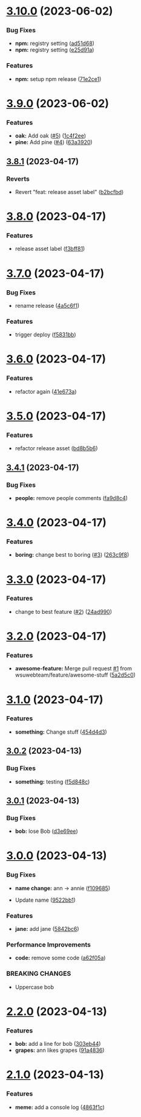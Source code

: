 # [3.10.0](https://github.com/wsuwebteam/wsuwp-plugin-workflow-test/compare/v3.9.0...v3.10.0) (2023-06-02)


### Bug Fixes

* **npm:** registry setting ([ad51d68](https://github.com/wsuwebteam/wsuwp-plugin-workflow-test/commit/ad51d6884d4401d8a91c302381dbd08851e692fb))
* **npm:** registry setting ([e25d91a](https://github.com/wsuwebteam/wsuwp-plugin-workflow-test/commit/e25d91ab8f226f4e8a6284863118f9e3591fafe0))


### Features

* **npm:** setup npm release ([71e2ce1](https://github.com/wsuwebteam/wsuwp-plugin-workflow-test/commit/71e2ce1e4859942e0c92c1d0cbc7ac13f949d9d2))

# [3.9.0](https://github.com/wsuwebteam/wsuwp-plugin-workflow-test/compare/v3.8.1...v3.9.0) (2023-06-02)


### Features

* **oak:** Add oak ([#5](https://github.com/wsuwebteam/wsuwp-plugin-workflow-test/issues/5)) ([1c4f2ee](https://github.com/wsuwebteam/wsuwp-plugin-workflow-test/commit/1c4f2ee09d58adf549bdb32d710568e54dabeae1))
* **pine:** Add pine ([#4](https://github.com/wsuwebteam/wsuwp-plugin-workflow-test/issues/4)) ([63a3920](https://github.com/wsuwebteam/wsuwp-plugin-workflow-test/commit/63a3920bbd75698b7fcc781cc733bf6e18db938e))

## [3.8.1](https://github.com/wsuwebteam/wsuwp-plugin-workflow-test/compare/v3.8.0...v3.8.1) (2023-04-17)


### Reverts

* Revert "feat: release asset label" ([b2bcfbd](https://github.com/wsuwebteam/wsuwp-plugin-workflow-test/commit/b2bcfbdc68f21c73a0c9ed56dbf537f5c2efa096))

# [3.8.0](https://github.com/wsuwebteam/wsuwp-plugin-workflow-test/compare/v3.7.0...v3.8.0) (2023-04-17)


### Features

* release asset label ([f3bff81](https://github.com/wsuwebteam/wsuwp-plugin-workflow-test/commit/f3bff81103fb762e93a9fa5bc78f43c5c2b20b24))

# [3.7.0](https://github.com/wsuwebteam/wsuwp-plugin-workflow-test/compare/v3.6.0...v3.7.0) (2023-04-17)


### Bug Fixes

* rename release ([4a5c6f1](https://github.com/wsuwebteam/wsuwp-plugin-workflow-test/commit/4a5c6f1c9eaaa1f19f25da691c9d18d3c37bfc37))


### Features

* trigger deploy ([f5831bb](https://github.com/wsuwebteam/wsuwp-plugin-workflow-test/commit/f5831bbaca85ea4ccf6aadcfb5e8f6997499e99f))

# [3.6.0](https://github.com/wsuwebteam/wsuwp-plugin-workflow-test/compare/v3.5.0...v3.6.0) (2023-04-17)


### Features

* refactor again ([41e673a](https://github.com/wsuwebteam/wsuwp-plugin-workflow-test/commit/41e673a69662f163f90ca48d825db202a7de7b00))

# [3.5.0](https://github.com/wsuwebteam/wsuwp-plugin-workflow-test/compare/v3.4.1...v3.5.0) (2023-04-17)


### Features

* refactor release asset ([bd8b5b6](https://github.com/wsuwebteam/wsuwp-plugin-workflow-test/commit/bd8b5b6bac4cde8aa9bc0865bb339c4ea185744d))

## [3.4.1](https://github.com/wsuwebteam/wsuwp-plugin-workflow-test/compare/v3.4.0...v3.4.1) (2023-04-17)


### Bug Fixes

* **people:** remove people comments ([fa9d8c4](https://github.com/wsuwebteam/wsuwp-plugin-workflow-test/commit/fa9d8c449d73e162ba51b621990cfb177953dd9d))

# [3.4.0](https://github.com/wsuwebteam/wsuwp-plugin-workflow-test/compare/v3.3.0...v3.4.0) (2023-04-17)


### Features

* **boring:** change best to boring ([#3](https://github.com/wsuwebteam/wsuwp-plugin-workflow-test/issues/3)) ([263c9f8](https://github.com/wsuwebteam/wsuwp-plugin-workflow-test/commit/263c9f84327636f35e69e2029c2054ea2b445a3c))

# [3.3.0](https://github.com/wsuwebteam/wsuwp-plugin-workflow-test/compare/v3.2.0...v3.3.0) (2023-04-17)


### Features

* change to best feature ([#2](https://github.com/wsuwebteam/wsuwp-plugin-workflow-test/issues/2)) ([24ad990](https://github.com/wsuwebteam/wsuwp-plugin-workflow-test/commit/24ad99072f9b842c7e1b3c6bf918d18e57a62d6b))

# [3.2.0](https://github.com/wsuwebteam/wsuwp-plugin-workflow-test/compare/v3.1.0...v3.2.0) (2023-04-17)


### Features

* **awesome-feature:** Merge pull request [#1](https://github.com/wsuwebteam/wsuwp-plugin-workflow-test/issues/1) from wsuwebteam/feature/awesome-stuff ([5a2d5c0](https://github.com/wsuwebteam/wsuwp-plugin-workflow-test/commit/5a2d5c0782c4a367ab0f6dcb9c351c0473765a67))

# [3.1.0](https://github.com/wsuwebteam/wsuwp-plugin-workflow-test/compare/v3.0.2...v3.1.0) (2023-04-17)


### Features

* **something:** Change stuff ([454d4d3](https://github.com/wsuwebteam/wsuwp-plugin-workflow-test/commit/454d4d3aef81e81cdbbaa23aa7eb9d7d0876df49))

## [3.0.2](https://github.com/wsuwebteam/wsuwp-plugin-workflow-test/compare/v3.0.1...v3.0.2) (2023-04-13)


### Bug Fixes

* **something:** testing ([f5d848c](https://github.com/wsuwebteam/wsuwp-plugin-workflow-test/commit/f5d848cb495ef76cf7a85c9948425f2324553072))

## [3.0.1](https://github.com/wsuwebteam/wsuwp-plugin-workflow-test/compare/v3.0.0...v3.0.1) (2023-04-13)


### Bug Fixes

* **bob:** lose Bob ([d3e69ee](https://github.com/wsuwebteam/wsuwp-plugin-workflow-test/commit/d3e69ee8e5121cde8983574378b50aa53441dfa5))

# [3.0.0](https://github.com/wsuwebteam/wsuwp-plugin-workflow-test/compare/v2.2.0...v3.0.0) (2023-04-13)


### Bug Fixes

* **name change:** ann -> annie ([f109685](https://github.com/wsuwebteam/wsuwp-plugin-workflow-test/commit/f1096850865e7c7d4a689ca461dd6c1e48846bdd))


* Update name ([9522bb1](https://github.com/wsuwebteam/wsuwp-plugin-workflow-test/commit/9522bb1750dec4a0c4c74107d308dfc608f95617))


### Features

* **jane:** add jane ([5842bc6](https://github.com/wsuwebteam/wsuwp-plugin-workflow-test/commit/5842bc652083a65bdc21925daaf6397282b7f09f))


### Performance Improvements

* **code:** remove some code ([a62f05a](https://github.com/wsuwebteam/wsuwp-plugin-workflow-test/commit/a62f05a36617195cfaafbfc79abfe65e666dc59a))


### BREAKING CHANGES

* Uppercase bob

# [2.2.0](https://github.com/wsuwebteam/wsuwp-plugin-workflow-test/compare/v2.1.0...v2.2.0) (2023-04-13)


### Features

* **bob:** add a line for bob ([303eb44](https://github.com/wsuwebteam/wsuwp-plugin-workflow-test/commit/303eb44261f66d8d09f908fabdefae78613ad5eb))
* **grapes:** ann likes grapes ([91a4836](https://github.com/wsuwebteam/wsuwp-plugin-workflow-test/commit/91a483642c7c982087356591f66ad6259f59acc0))

# [2.1.0](https://github.com/wsuwebteam/wsuwp-plugin-workflow-test/compare/v2.0.0...v2.1.0) (2023-04-13)


### Features

* **meme:** add a console log ([4863f1c](https://github.com/wsuwebteam/wsuwp-plugin-workflow-test/commit/4863f1cca8f80d208372083928ecf8053fab73c0))
